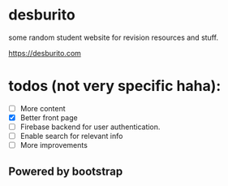 # desburito
some random student website for revision resources and stuff.

https://desburito.com
# todos (not very specific haha):
- [ ] More content
- [x] Better front page
- [ ] Firebase backend for user authentication.
- [ ] Enable search for relevant info
- [ ] More improvements

## Powered by bootstrap 
